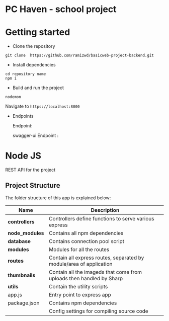# PC Haven - school project

# Getting started
- Clone the repository
```
git clone  https://github.com/ramizwd/basicweb-project-backend.git
```
- Install dependencies
```
cd repository name
npm i
```
- Build and run the project
```
nodemon
```
  Navigate to `https://localhost:8000`

- Endpoints

  Endpoint: 

  swagger-ui  Endpoint : 


# Node JS
REST API for the project

## Project Structure
The folder structure of this app is explained below:

| Name | Description |
| ------------------------ | --------------------------------------------------------------------------------------------- |
| **controllers**          | Controllers define functions to serve various express                                       |
| **node_modules**         | Contains all npm dependencies                                                                |
| **database**             | Contains connection pool script                                                               |
| **modules**              | Modules for all the routes                                                     |
| **routes**               | Contain all express routes, separated by module/area of application  |
| **thumbnails**           | Contain all the imageds that come from uploads then handled by Sharp                           |
| **utils**                | Contain the utility scripts                                                  |
| app.js                   | Entry point to express app                                   |                 
| package.json             | Contains npm dependencies                                       | 
                           | Config settings for compiling source code                          |
